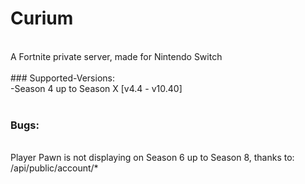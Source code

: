 # Curium
<br>
A Fortnite private server, made for Nintendo Switch
<br><br>
### Supported-Versions:
<br>
-Season 4 up to Season X [v4.4 - v10.40]
<br>
<br>

### Bugs:
<br>
Player Pawn is not displaying on Season 6 up to Season 8, thanks to: /api/public/account/*
